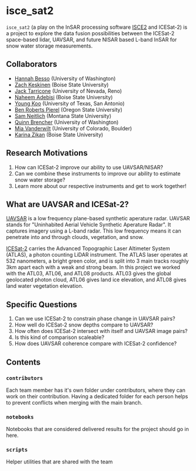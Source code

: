 # isce_sat2

`isce_sat2` (a play on the InSAR processing software [ISCE2](https://github.com/isce-framework/isce2) and ICESat-2) is a project to explore the data fusion possibilities between the ICESat-2 space-based lidar, UAVSAR, and future NISAR based L-band InSAR for snow water storage measurements. 

## Collaborators

- [Hannah Besso](https://github.com/bessoh2) (University of Washington)
- [Zach Keskinen](https://github.com/ZachKeskinen) (Boise State University)
- [Jack Tarricone](https://github.com/jacktarricone) (University of Nevada, Reno)
- [Naheem Adebisi](https://github.com/Surfix) (Boise State University)
- [Young Koo](https://github.com/YoungHyunKoo) (University of Texas, San Antonio)
- [Ben Roberts Pierel](https://github.com/brobertspierel) (Oregon State University)
- [Sam Neitlich](https://github.com/samsamsam34) (Montana State University)
- [Quinn Brencher](https://github.com/gbrencher) (University of Washington)
- [Mia Vanderwilt](https://github.com/MiaVanderwilt) (University of Colorado, Boulder)
- [Karina Zikan](https://github.com/khzikan) (Boise State University)

## Research Motivations

1. How can ICESat-2 improve our ability to use UAVSAR/NISAR?
2. Can we combine these instruments to improve our ability to estimate snow water storage?
3. Learn more about our respective instruments and get to work together!

## What are UAVSAR and ICESat-2?

[UAVSAR](https://uavsar.jpl.nasa.gov/education/what-is-uavsar.html) is a low frequency plane-based synthetic aperature radar. UAVSAR stands for "Uninhabited Aerial Vehicle Synthetic Aperature Radar". It captures imagery using a L-band radar. This low frequency means it can penetrate into and through clouds, vegetation, and snow.

[ICESat-2](https://icesat-2.gsfc.nasa.gov/) carries the Advanced Topographic Laser Altimeter System (ATLAS), a photon counting LiDAR instrument. The ATLAS laser operates at 532 nanometers, a bright green color, and is split into 3 main tracks roughly 3km apart each with a weak and strong beam. In this project we worked with the ATL03, ATL06, and ATL08 products. ATL03 gives the global geolocated photon cloud, ATL06 gives land ice elevation, and ATL08 gives land water vegetation elevation.

## Specific Questions

1. Can we use ICESat-2 to constrain phase change in UAVSAR pairs?
2. How well do ICESat-2 snow depths compare to UAVSAR?
3. How often does ICESat-2 intersect with itself and UAVSAR image pairs?
4. Is this kind of comparison scaleable?
5. How does UAVSAR coherence compare with ICESat-2 confidence?


## Contents

### `contributors`
Each team member has it's own folder under contributors, where they can work on their contribution. Having a dedicated folder for each person helps to prevent conflicts when merging with the main branch.

### `notebooks`
Notebooks that are considered delivered results for the project should go in here.

### `scripts`
Helper utilities that are shared with the team
